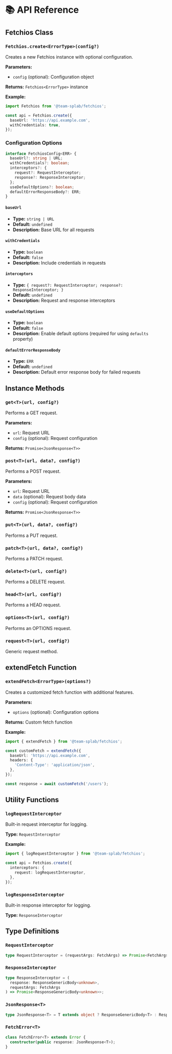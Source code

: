 # 📚 API Reference

## Fetchios Class

### `Fetchios.create<ErrorType>(config?)`

Creates a new Fetchios instance with optional configuration.

**Parameters:**

- `config` (optional): Configuration object

**Returns:** `Fetchios<ErrorType>` instance

**Example:**

```typescript
import Fetchios from '@team-splab/fetchios';

const api = Fetchios.create({
  baseUrl: 'https://api.example.com',
  withCredentials: true,
});
```

### Configuration Options

```typescript
interface FetchiosConfig<ERR> {
  baseUrl?: string | URL;
  withCredentials?: boolean;
  interceptors?: {
    request?: RequestInterceptor;
    response?: ResponseInterceptor;
  };
  useDefaultOptions?: boolean;
  defaultErrorResponseBody?: ERR;
}
```

#### `baseUrl`

- **Type:** `string | URL`
- **Default:** `undefined`
- **Description:** Base URL for all requests

#### `withCredentials`

- **Type:** `boolean`
- **Default:** `false`
- **Description:** Include credentials in requests

#### `interceptors`

- **Type:** `{ request?: RequestInterceptor; response?: ResponseInterceptor; }`
- **Default:** `undefined`
- **Description:** Request and response interceptors

#### `useDefaultOptions`

- **Type:** `boolean`
- **Default:** `false`
- **Description:** Enable default options (required for using `defaults` property)

#### `defaultErrorResponseBody`

- **Type:** `ERR`
- **Default:** `undefined`
- **Description:** Default error response body for failed requests

## Instance Methods

### `get<T>(url, config?)`

Performs a GET request.

**Parameters:**

- `url`: Request URL
- `config` (optional): Request configuration

**Returns:** `Promise<JsonResponse<T>>`

### `post<T>(url, data?, config?)`

Performs a POST request.

**Parameters:**

- `url`: Request URL
- `data` (optional): Request body data
- `config` (optional): Request configuration

**Returns:** `Promise<JsonResponse<T>>`

### `put<T>(url, data?, config?)`

Performs a PUT request.

### `patch<T>(url, data?, config?)`

Performs a PATCH request.

### `delete<T>(url, config?)`

Performs a DELETE request.

### `head<T>(url, config?)`

Performs a HEAD request.

### `options<T>(url, config?)`

Performs an OPTIONS request.

### `request<T>(url, config?)`

Generic request method.

## extendFetch Function

### `extendFetch<ErrorType>(options?)`

Creates a customized fetch function with additional features.

**Parameters:**

- `options` (optional): Configuration options

**Returns:** Custom fetch function

**Example:**

```typescript
import { extendFetch } from '@team-splab/fetchios';

const customFetch = extendFetch({
  baseUrl: 'https://api.example.com',
  headers: {
    'Content-Type': 'application/json',
  },
});

const response = await customFetch('/users');
```

## Utility Functions

### `logRequestInterceptor`

Built-in request interceptor for logging.

**Type:** `RequestInterceptor`

**Example:**

```typescript
import { logRequestInterceptor } from '@team-splab/fetchios';

const api = Fetchios.create({
  interceptors: {
    request: logRequestInterceptor,
  },
});
```

### `logResponseInterceptor`

Built-in response interceptor for logging.

**Type:** `ResponseInterceptor`

## Type Definitions

### `RequestInterceptor`

```typescript
type RequestInterceptor = (requestArgs: FetchArgs) => Promise<FetchArgs>;
```

### `ResponseInterceptor`

```typescript
type ResponseInterceptor = (
  response: ResponseGenericBody<unknown>,
  requestArgs: FetchArgs
) => Promise<ResponseGenericBody<unknown>>;
```

### `JsonResponse<T>`

```typescript
type JsonResponse<T> = T extends object ? ResponseGenericBody<T> : ResponseGenericBody<string>;
```

### `FetchError<T>`

```typescript
class FetchError<T> extends Error {
  constructor(public response: JsonResponse<T>);
}
```
